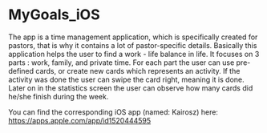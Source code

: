 # MyGoals_iOS

The app is a time management application, which is specifically created for pastors, that is why it contains a lot of pastor-specific details. Basically this application helps the user to find a work - life balance in life. 
It focuses on 3 parts : work, family, and private time. 
For each part the user can use pre-defined cards, or create new cards which represents an activity. 
If the activity was done the user can swipe the card right, meaning it is done.
Later on in the statistics screen the user can observe how many cards did he/she finish during the week.

You can find the corresponding iOS app (named: Kairosz) here:
https://apps.apple.com/app/id1520444595
